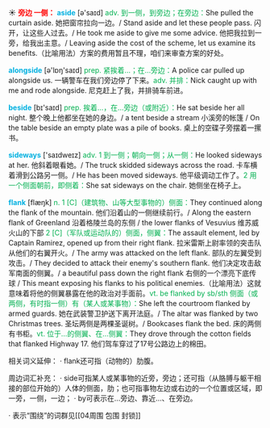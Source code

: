 ☀ <font color="red">**旁边 一侧：**</font>
<font color="sky blue">**aside**</font> [ə'saɪd] 
<font color="#00b050">adv. 到一侧，到旁边；在旁边：</font>She pulled the curtain aside. 她把窗帘拉向一边。/ Stand aside and let these people pass. 闪开，让这些人过去。/ He took me aside to give me some advice. 他把我拉到一旁，给我出主意。/ Leaving aside the cost of the scheme, let us examine its benefits.（比喻用法）方案的费用暂且不理，咱们来审查方案的好处。

<font color="sky blue">**alongside**</font> [ə'lɒŋ'saɪd] 
<font color="#00b050">prep. 紧挨着…；在…旁边：</font>A police car pulled up alongside us. 一辆警车在我们旁边停了下来。<font color="#00b050">adv. 并排：</font>Nick caught up with me and rode alongside. 尼克赶上了我，并排骑车前进。

<font color="sky blue">**beside**</font> [bɪ'saɪd] 
<font color="#00b050">prep. 挨着…，在…旁边（或附近）：</font>He sat beside her all night. 整个晚上他都坐在她的身边。/ a tent beside a stream 小溪旁的帐篷 / On the table beside an empty plate was a pile of books. 桌上的空碟子旁摆着一摞书。

<font color="sky blue">**sideways**</font> ['saɪdweɪz] 
<font color="#00b050">adv. 1 到一侧；朝向一侧；从一侧：</font>He looked sideways at her. 他斜着眼看她。/ The truck skidded sideways across the road. 卡车横着滑到公路另一侧。/ He has been moved sideways. 他平级调动工作了。<font color="#00b050">2 用一个侧面朝前，即侧着：</font>She sat sideways on the chair. 她侧坐在椅子上。
           
<font color="sky blue">**flank**</font> [flæŋk]
<font color="#00b050">n. 1 [C]（建筑物、山等大型事物的）侧面：</font>They continued along the flank of the mountain. 他们沿着山的一侧继续前行。/ Along the eastern flank of Greenland 沿着格陵兰岛的东侧 / the lower flanks of Vesuvius 维苏威火山的下部 <font color="#00b050">2 [C]（军队或运动队的）侧面，侧翼：</font>The assault element, led by Captain Ramirez, opened up from their right flank. 拉米雷斯上尉率领的突击队从他们的右翼开火。/ The army was attacked on the left flank. 部队的左翼受到攻击。/ They decided to attack their enemy's southern flank. 他们决定攻击敌军南面的侧翼。/ a beautiful pass down the right flank 右侧的一个漂亮下底传球 / This meant exposing his flanks to his political enemies.（比喻用法）这就意味着将他的侧翼暴露在他的政治对手面前。<font color="#00b050">vt. be flanked by sb/sth 侧面（或两侧，有时指一侧）有（某人或某事物）：</font>She left the courtroom flanked by armed guards. 她在武装警卫护送下离开法庭。/ The altar was flanked by two Christmas trees. 圣坛两侧是两棵圣诞树。/ Bookcases flank the bed. 床的两侧有书柜。<font color="#00b050">vt. 位于…的侧翼、在…侧翼：</font>They drove through the cotton fields that flanked Highway 17. 他们驾车穿过了17号公路边上的棉田。

相关词义延伸：
· flank还可指（动物的）肋腹。
           
周边词汇补充：
· side可指某人或某事物的近旁，旁边；还可指（从胳膊与躯干相接的部位开始的）人体的侧面，肋；也可指事物左边或右边的一个位置或区域，即一旁，一侧，一边；
· by可表示在…旁边、靠近…、在旁边。

· 表示“围绕”的词群见[[04周围 包围 封锁]]
